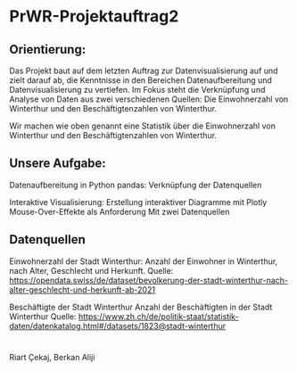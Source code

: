 # PrWR-Projektauftrag2


## Orientierung:
Das Projekt baut auf dem letzten Auftrag zur Datenvisualisierung auf und zielt darauf ab, die Kenntnisse in den Bereichen Datenaufbereitung und Datenvisualisierung zu vertiefen. Im Fokus steht die Verknüpfung und Analyse von Daten aus zwei verschiedenen Quellen: Die Einwohnerzahl von Winterthur und den Beschäftigtenzahlen von Winterthur. 


Wir machen wie oben genannt eine Statistik über die Einwohnerzahl von Winterthur und den Beschäftigtenzahlen von Winterthur. 


## Unsere Aufgabe:
Datenaufbereitung in Python pandas:
Verknüpfung der Datenquellen

Interaktive Visualisierung:
Erstellung interaktiver Diagramme mit Plotly
Mouse-Over-Effekte als Anforderung
Mit zwei Datenquellen


## Datenquellen
Einwohnerzahl der Stadt Winterthur:
Anzahl der Einwohner in Winterthur, nach Alter, Geschlecht und Herkunft.
Quelle: https://opendata.swiss/de/dataset/bevolkerung-der-stadt-winterthur-nach-alter-geschlecht-und-herkunft-ab-2021

Beschäftigte der Stadt Winterthur
Anzahl der Beschäftigten in der Stadt Winterthur
Quelle: https://www.zh.ch/de/politik-staat/statistik-daten/datenkatalog.html#/datasets/1823@stadt-winterthur


# 

Riart Çekaj, Berkan Aliji
